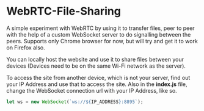 # WebRTC-File-Sharing

A simple experiment with WebRTC by using it to transfer files, peer to peer with the help of a custom WebSocket server to do signalling between the peers.
Supports only Chrome browser for now, but will try and get it to work on Firefox also.

You can locally host the website and use it to share files between your devices (Devices need to be on the same Wi-Fi network as the server).

To access the site from another device, which is not your server, find out your IP Address and use that to access the site. Also in the __index.js__ file, change the WebSocket connection url with your IP Address, like so.
```javascript
let ws = new WebSocket(`ws://${IP_ADDRESS}:8895`);
```
